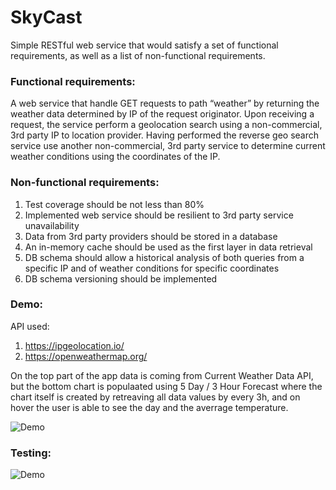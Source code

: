 # SkyCast

Simple RESTful web service that would satisfy a set of functional requirements, as well as a list of non-functional requirements. 

### Functional requirements:

A web service that handle GET requests to path “weather” by returning the weather data determined by IP of the request originator.
Upon receiving a request, the service perform a geolocation search using a non-commercial, 3rd party IP to location provider.
Having performed the reverse geo search service use another non-commercial, 3rd party service to determine current weather conditions using the coordinates of the IP.

### Non-functional requirements:

1. Test coverage should be not less than 80%
2. Implemented web service should be resilient to 3rd party service unavailability
3. Data from 3rd party providers should be stored in a database
4. An in-memory cache should be used as the first layer in data retrieval
5. DB schema should allow a historical analysis of both queries from a specific IP and of weather
conditions for specific coordinates
6. DB schema versioning should be implemented

### Demo:

API used:
1. https://ipgeolocation.io/
2. https://openweathermap.org/

On the top part of the app data is coming from Current Weather Data API, but the bottom chart is populaated using 5 Day / 3 Hour Forecast where the chart itself is created by retreaving all data values by every 3h, and on hover the user is able to see the day and the averrage temperature. 

![Demo](https://media3.giphy.com/media/v1.Y2lkPTc5MGI3NjExMmRiYWI0YjUyZDBjODM3OWU1Zjk5ZTI0OTBmYmU3NWI3Njk3NTJhMyZlcD12MV9pbnRlcm5hbF9naWZzX2dpZklkJmN0PWc/Kmv0dtrk42zoAs2wYy/giphy.gif)

### Testing:

![Demo](https://media2.giphy.com/media/v1.Y2lkPTc5MGI3NjExYWMwYzYwOWFhZGZlMmY2YTA0Y2Y5MTBlYzJhZmRjMmQ2NTU2MmRmZSZlcD12MV9pbnRlcm5hbF9naWZzX2dpZklkJmN0PWc/x2Vn82qJmdbbO7uOJI/giphy.gif)
